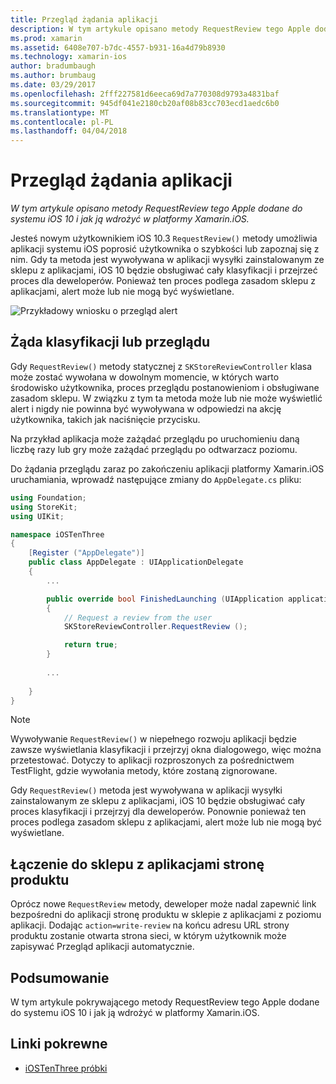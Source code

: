 ```yaml
---
title: Przegląd żądania aplikacji
description: W tym artykule opisano metody RequestReview tego Apple dodane do systemu iOS 10 i jak ją wdrożyć w platformy Xamarin.iOS.
ms.prod: xamarin
ms.assetid: 6408e707-b7dc-4557-b931-16a4d79b8930
ms.technology: xamarin-ios
author: bradumbaugh
ms.author: brumbaug
ms.date: 03/29/2017
ms.openlocfilehash: 2fff227581d6eeca69d7a770308d9793a4831baf
ms.sourcegitcommit: 945df041e2180cb20af08b83cc703ecd1aedc6b0
ms.translationtype: MT
ms.contentlocale: pl-PL
ms.lasthandoff: 04/04/2018
---
```

# <a name="request-app-review"></a>Przegląd żądania aplikacji

_W tym artykule opisano metody RequestReview tego Apple dodane do systemu iOS 10 i jak ją wdrożyć w platformy Xamarin.iOS._

Jesteś nowym użytkownikiem iOS 10.3 `RequestReview()` metody umożliwia aplikacji systemu iOS poprosić użytkownika o szybkości lub zapoznaj się z nim. Gdy ta metoda jest wywoływana w aplikacji wysyłki zainstalowanym ze sklepu z aplikacjami, iOS 10 będzie obsługiwać cały klasyfikacji i przejrzeć proces dla deweloperów. Ponieważ ten proces podlega zasadom sklepu z aplikacjami, alert może lub nie mogą być wyświetlane.

![](request-app-review-images/review01.png "Przykładowy wniosku o przegląd alert")

## <a name="requesting-a-rating-or-review"></a>Żąda klasyfikacji lub przeglądu

Gdy `RequestReview()` metody statycznej z `SKStoreReviewController` klasa może zostać wywołana w dowolnym momencie, w których warto środowisko użytkownika, proces przeglądu postanowieniom i obsługiwane zasadom sklepu. W związku z tym ta metoda może lub nie może wyświetlić alert i nigdy nie powinna być wywoływana w odpowiedzi na akcję użytkownika, takich jak naciśnięcie przycisku.

Na przykład aplikacja może zażądać przeglądu po uruchomieniu daną liczbę razy lub gry może zażądać przeglądu po odtwarzacz poziomu.

Do żądania przeglądu zaraz po zakończeniu aplikacji platformy Xamarin.iOS uruchamiania, wprowadź następujące zmiany do `AppDelegate.cs` pliku:

```csharp
using Foundation;
using StoreKit;
using UIKit;

namespace iOSTenThree
{
    [Register ("AppDelegate")]
    public class AppDelegate : UIApplicationDelegate
    {
        ...

        public override bool FinishedLaunching (UIApplication application, NSDictionary launchOptions)
        {
            // Request a review from the user
            SKStoreReviewController.RequestReview ();

            return true;
        }
        
        ...
        
    }
}
```

> [!NOTE]
> Wywoływanie `RequestReview()` w niepełnego rozwoju aplikacji będzie zawsze wyświetlania klasyfikacji i przejrzyj okna dialogowego, więc można przetestować. Dotyczy to aplikacji rozproszonych za pośrednictwem TestFlight, gdzie wywołania metody, które zostaną zignorowane.

Gdy `RequestReview()` metoda jest wywoływana w aplikacji wysyłki zainstalowanym ze sklepu z aplikacjami, iOS 10 będzie obsługiwać cały proces klasyfikacji i przejrzyj dla deweloperów. Ponownie ponieważ ten proces podlega zasadom sklepu z aplikacjami, alert może lub nie mogą być wyświetlane.

## <a name="linking-to-an-app-store-product-page"></a>Łączenie do sklepu z aplikacjami stronę produktu 

Oprócz nowe `RequestReview` metody, deweloper może nadal zapewnić link bezpośredni do aplikacji stronę produktu w sklepie z aplikacjami z poziomu aplikacji. Dodając `action=write-review` na końcu adresu URL strony produktu zostanie otwarta strona sieci, w którym użytkownik może zapisywać Przegląd aplikacji automatycznie. 

## <a name="summary"></a>Podsumowanie

W tym artykule pokrywającego metody RequestReview tego Apple dodane do systemu iOS 10 i jak ją wdrożyć w platformy Xamarin.iOS.



## <a name="related-links"></a>Linki pokrewne

- [iOSTenThree próbki](https://developer.xamarin.com/samples/ios/iOS10/iOSTenThree)
